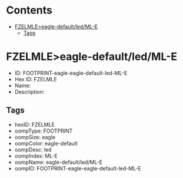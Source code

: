 



Contents
========

* [FZELMLE>eagle-default/led/ML-E](#fzelmleeagle-defaultledml-e)
	* [Tags](#tags)

# FZELMLE>eagle-default/led/ML-E

- ID: FOOTPRINT-eagle-eagle-default-led-ML-E
- Hex ID: FZELMLE
- Name: 
- Description: 

## Tags

- hexID: FZELMLE
- oompType: FOOTPRINT
- oompSize: eagle
- oompColor: eagle-default
- oompDesc: led
- oompIndex: ML-E
- oompName: eagle-default/led/ML-E
- oompID: FOOTPRINT-eagle-eagle-default-led-ML-E

